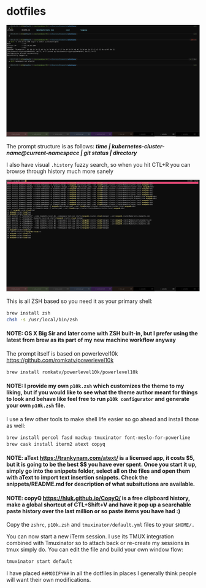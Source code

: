 # dotfiles

![iTerm prompt look](iterm-prompt.png)

The prompt structure is as follows: ***time | kubernetes-cluster-name@current-namespace | git status | directory***

I also have visual `.history` fuzzy search, so when you hit CTL+R you can browse through history much more sanely

![history file search](percol-search.png)

This is all ZSH based so you need it as your primary shell:

```bash
brew install zsh
chsh -s /usr/local/bin/zsh
```

#### NOTE: OS X Big Sir and later come with ZSH built-in, but I prefer using the latest from brew as its part of my new machine workflow anyway

The prompt itself is based on powerlevel10k https://github.com/romkatv/powerlevel10k

```bash
brew install romkatv/powerlevel10k/powerlevel10k
```

#### NOTE: I provide my own `p10k.zsh` which customizes the theme to my liking, but if you would like to see what the theme author meant for things to look and behave like feel free to run `p10k configurator` and generate your own `p10k.zsh` file.

I use a few other tools to make shell life easier so go ahead and install those as well:

```bash
brew install percol fasd mackup tmuxinator font-meslo-for-powerline
brew cask install iterm2 atext copyq
```

#### NOTE: aText https://trankynam.com/atext/ is a licensed app, it costs $5, but it is going to be the best $$ you have ever spent. Once you start it up, simply go into the snippets folder, select all on the files and open them with aText to import text insertion snippets. Check the snippets/README.md for description of what subsitutions are available.

#### NOTE: copyQ https://hluk.github.io/CopyQ/ is a free clipboard history, make a global shortcut of CTL+Shift+V and have it pop up a searchable paste history over the last million or so paste items you have had :)

Copy the `zshrc`, `p10k.zsh` and `tmuxinator/default.yml` files to your `$HOME/.`

You can now start a new iTerm session. I use its TMUX integration combined with Tmuxinator so to attach back or re-create my sessions in tmux simply do. You can edit the file and build your own window flow:

```bash
tmuxinator start default
```

I have placed `##MODIFY##` in all the dotfiles in places I generally think people will want their own modifications.
